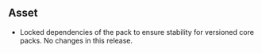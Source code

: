 ## Asset

- Locked dependencies of the pack to ensure stability for versioned core packs. No changes in this release.